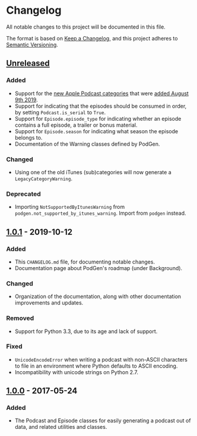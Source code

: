 # Changelog

All notable changes to this project will be documented in this file.

The format is based on [Keep a Changelog](https://keepachangelog.com/en/1.1.0/),
and this project adheres to [Semantic Versioning](https://semver.org/spec/v2.0.0.html).

## [Unreleased]
### Added

- Support for the [new Apple Podcast categories][category-new-2019] that were [added August 9th 2019][category-published-2019].
- Support for indicating that the episodes should be consumed in order,
  by setting `Podcast.is_serial` to `True`.
- Support for `Episode.episode_type` for indicating whether an episode 
  contains a full episode, a trailer or bonus material.
- Support for `Episode.season` for indicating what season the episode belongs 
  to.
- Documentation of the Warning classes defined by PodGen.

[category-new-2019]: https://podnews.net/article/apple-changed-podcast-categories-2019
[category-published-2019]: https://itunespartner.apple.com/podcasts/whats-new/100002598

### Changed

- Using one of the old iTunes (sub)categories will now generate a `LegacyCategoryWarning`.

### Deprecated

- Importing `NotSupportedByItunesWarning` from `podgen.not_supported_by_itunes_warning`. Import from `podgen` instead.


## [1.0.1] - 2019-10-12
### Added

- This `CHANGELOG.md` file, for documenting notable changes.
- Documentation page about PodGen's roadmap (under Background).

### Changed

- Organization of the documentation, along with other documentation
  improvements and updates.

### Removed

- Support for Python 3.3, due to its age and lack of support.

### Fixed

- `UnicodeEncodeError` when writing a podcast with non-ASCII characters to file
  in an environment where Python defaults to ASCII encoding.
- Incompatibility with unicode strings on Python 2.7.


## [1.0.0] - 2017-05-24
### Added

- The Podcast and Episode classes for easily generating a podcast out of data,
  and related utilities and classes.

[Unreleased]: https://github.com/tobinus/python-podgen/compare/v1.0.1...develop
[1.0.1]: https://github.com/tobinus/python-podgen/compare/v1.0.0...v1.0.1
[1.0.0]: https://github.com/tobinus/python-podgen/compare/290045ac...v1.0.0
